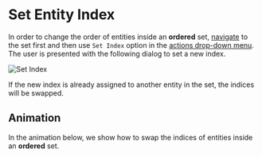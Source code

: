 # Set Entity Index

In order to change the order of entities inside an **ordered** set, [navigate](open-edit.md) to the set first and then use `Set Index` option in the [actions drop-down menu](../ui/explorer.md#actions-dropdown). The user is presented with the following dialog to set a new index.

![Set Index](../../images/entities-general/set-entity-index.png "Set Index")

If the new index is already assigned to another entity in the set, the indices will be swapped. 

## Animation

In the animation below, we show how to swap the indices of entities inside an **ordered** set.

<img data-gifffer="/images/entities-general/set-entity-index.gif" />
